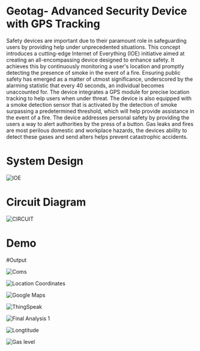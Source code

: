 # Geotag- Advanced Security Device with GPS Tracking

Safety devices are important due to their paramount role in safeguarding users by providing help under unprecedented situations. This concept introduces a cutting-edge Internet of Everything (IOE) initiative aimed at creating an all-encompassing device designed to enhance safety. It achieves this by continuously monitoring a user's location and promptly detecting the presence of smoke in the event of a fire. Ensuring public safety has emerged as a matter of utmost significance, underscored by the alarming statistic that every 40 seconds, an individual becomes unaccounted for. The device integrates a GPS module for precise location tracking to help users when under threat. The device is also equipped with a smoke detection sensor that is activated by the detection of smoke surpassing a predetermined threshold, which will help provide assistance in the event of a fire. The device addresses personal safety by providing the users a way to alert authorities by the press of a button. Gas leaks and fires are most perilous domestic and workplace hazards, the devices ability to  detect these gases and send alters helps prevent catastrophic accidents. 

# System Design 

![IOE](https://github.com/rovin201/Geotag--Advanced-Security-Device-with-GPS-Tracking/assets/96007395/684be48b-4f7c-445d-8974-005a1ea4ea9c)

# Circuit Diagram

![CIRCUIT ](https://github.com/rovin201/Geotag--Advanced-Security-Device-with-GPS-Tracking/assets/96007395/ef5a3775-336d-48b9-b9dc-17294454660b)

# Demo



#Output

![Coms](https://github.com/rovin201/Geotag--Advanced-Security-Device-with-GPS-Tracking/assets/96007395/901d8b75-3927-47e5-9849-2fe55cd397bb)

![Location Coordinates](https://github.com/rovin201/Geotag--Advanced-Security-Device-with-GPS-Tracking/assets/96007395/cbe2fb8f-f2d4-49d3-b764-fd5e4c0e6106)

![Google Maps ](https://github.com/rovin201/Geotag--Advanced-Security-Device-with-GPS-Tracking/assets/96007395/6d293e0d-c879-46d1-87f7-2d1ef05ffe50)

![ThingSpeak](https://github.com/rovin201/Geotag--Advanced-Security-Device-with-GPS-Tracking/assets/96007395/951720c7-511f-4f31-be6a-84fec21776e9)

![Final Analysis 1](https://github.com/rovin201/Geotag--Advanced-Security-Device-with-GPS-Tracking/assets/96007395/0272425e-b0b9-4f3c-9275-f6dd752fb400)

![Longtitude](https://github.com/rovin201/Geotag--Advanced-Security-Device-with-GPS-Tracking/assets/96007395/d1b8a8fc-d71f-48a7-a355-a839e5542dc3)

![Gas level](https://github.com/rovin201/Geotag--Advanced-Security-Device-with-GPS-Tracking/assets/96007395/0ba31683-94e6-49af-8dce-8e4a2d837b89)
